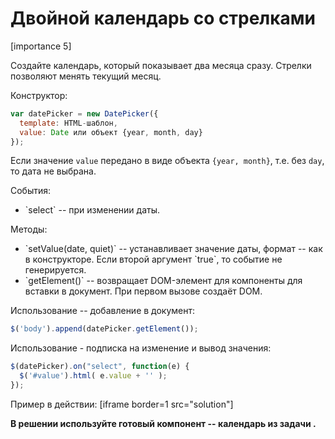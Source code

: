 # Двойной календарь со стрелками

[importance 5]

Создайте календарь, который показывает два месяца сразу. Стрелки позволяют менять текущий месяц.

Конструктор:

```js
var datePicker = new DatePicker({
  template: HTML-шаблон,
  value: Date или объект {year, month, day}
});
```

Если значение `value` передано в виде объекта `{year, month}`, т.е. без `day`, то дата не выбрана.

События:
<ul>
<li>`select` -- при изменении даты.</li>
</ul>
Методы:
<ul>
<li>`setValue(date, quiet)` -- устанавливает значение даты, формат -- как в конструкторе. Если второй аргумент `true`, то событие не генерируется.</li>
<li>`getElement()` -- возвращает DOM-элемент для компоненты для вставки в документ. При первом вызове создаёт DOM.</li>
</ul>

Использование -- добавление в документ:

```js
$('body').append(datePicker.getElement());
```

Использование - подписка на изменение и вывод значения:

```js
$(datePicker).on("select", function(e) {
  $('#value').html( e.value + '' );
});
```

Пример в действии:
[iframe border=1 src="solution"]



**В решении используйте готовый компонент -- календарь из задачи [](/task/calendar).**
